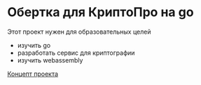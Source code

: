 # Обертка для КриптоПро на go

Этот проект нужен для образовательных целей
- изучить go
- разработать сервис для криптографии
- изучить webassembly

[Концепт проекта](./docs/concept.md)